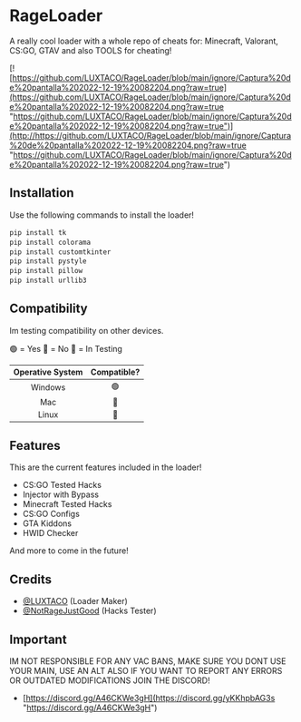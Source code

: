 # RageLoader
A really cool loader with a whole repo of cheats for: Minecraft, Valorant, CS:GO, GTAV and also TOOLS for cheating! 

[![https://github.com/LUXTACO/RageLoader/blob/main/ignore/Captura%20de%20pantalla%202022-12-19%20082204.png?raw=true](https://github.com/LUXTACO/RageLoader/blob/main/ignore/Captura%20de%20pantalla%202022-12-19%20082204.png?raw=true "https://github.com/LUXTACO/RageLoader/blob/main/ignore/Captura%20de%20pantalla%202022-12-19%20082204.png?raw=true")](http://https://github.com/LUXTACO/RageLoader/blob/main/ignore/Captura%20de%20pantalla%202022-12-19%20082204.png?raw=true "https://github.com/LUXTACO/RageLoader/blob/main/ignore/Captura%20de%20pantalla%202022-12-19%20082204.png?raw=true")
##  Installation
Use the following commands to install the loader!
```python
pip install tk
pip install colorama
pip install customtkinter
pip install pystyle
pip install pillow
pip install urllib3
```
## Compatibility

Im testing compatibility on other devices.

🟢 = Yes
🔴 = No
🚧 = In Testing

|  Operative System|  Compatible? |
| :------------: | :------------: |
| Windows |🟢 |
|  Mac |  🚧 |
| Linux  |  🚧 |

## Features

This are the current features included in the loader!

- CS:GO Tested Hacks
- Injector with Bypass
- Minecraft Tested Hacks
- CS:GO Configs
- GTA Kiddons
- HWID Checker

And more to come in the future!

## Credits

- [@LUXTACO](https://github.com/LUXTACO "@LUXTACO") (Loader Maker)
- [@NotRageJustGood](https://cheater.fun/user/NotRageJustGood/) (Hacks Tester)

## Important

IM NOT RESPONSIBLE FOR ANY VAC BANS, MAKE SURE YOU DONT USE YOUR MAIN, USE AN ALT ALSO IF YOU WANT TO REPORT ANY ERRORS OR OUTDATED MODIFICATIONS JOIN THE DISCORD! 

- [https://discord.gg/A46CKWe3gH](https://discord.gg/yKKhpbAG3s "https://discord.gg/A46CKWe3gH")
